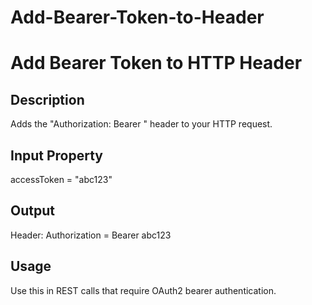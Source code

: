 # Add-Bearer-Token-to-Header

# Add Bearer Token to HTTP Header

## Description
Adds the "Authorization: Bearer <token>" header to your HTTP request.

## Input Property
accessToken = "abc123"

## Output
Header: Authorization = Bearer abc123

## Usage
Use this in REST calls that require OAuth2 bearer authentication.
